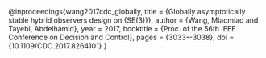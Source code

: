 @inproceedings{wang2017cdc_globally,
	title        = {Globally asymptotically stable hybrid observers design on {SE(3)}},
	author       = {Wang, Miaomiao and Tayebi, Abdelhamid},
	year         = 2017,
	booktitle    = {Proc. of the 56th IEEE  Conference on Decision and Control},
	pages        = {3033--3038},
	doi          = {10.1109/CDC.2017.8264101} 
}